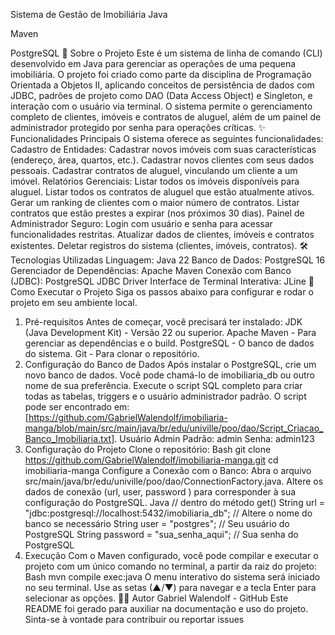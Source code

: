 Sistema de Gestão de Imobiliária
Java

Maven

PostgreSQL
📖 Sobre o Projeto
Este é um sistema de linha de comando (CLI) desenvolvido em Java para gerenciar as operações de uma pequena imobiliária. O projeto foi criado como parte da disciplina de Programação Orientada a Objetos II, aplicando conceitos de persistência de dados com JDBC, padrões de projeto como DAO (Data Access Object) e Singleton, e interação com o usuário via terminal.
O sistema permite o gerenciamento completo de clientes, imóveis e contratos de aluguel, além de um painel de administrador protegido por senha para operações críticas.
✨ Funcionalidades Principais
O sistema oferece as seguintes funcionalidades:
Cadastro de Entidades:
Cadastrar novos imóveis com suas características (endereço, área, quartos, etc.).
Cadastrar novos clientes com seus dados pessoais.
Cadastrar contratos de aluguel, vinculando um cliente a um imóvel.
Relatórios Gerenciais:
Listar todos os imóveis disponíveis para aluguel.
Listar todos os contratos de aluguel que estão atualmente ativos.
Gerar um ranking de clientes com o maior número de contratos.
Listar contratos que estão prestes a expirar (nos próximos 30 dias).
Painel de Administrador Seguro:
Login com usuário e senha para acessar funcionalidades restritas.
Atualizar dados de clientes, imóveis e contratos existentes.
Deletar registros do sistema (clientes, imóveis, contratos).
🛠️ Tecnologias Utilizadas
Linguagem: Java 22
Banco de Dados: PostgreSQL 16
Gerenciador de Dependências: Apache Maven
Conexão com Banco (JDBC): PostgreSQL JDBC Driver
Interface de Terminal Interativa: JLine
🚀 Como Executar o Projeto
Siga os passos abaixo para configurar e rodar o projeto em seu ambiente local.
1. Pré-requisitos
   Antes de começar, você precisará ter instalado:
   JDK (Java Development Kit) - Versão 22 ou superior.
   Apache Maven - Para gerenciar as dependências e o build.
   PostgreSQL - O banco de dados do sistema.
   Git - Para clonar o repositório.
2. Configuração do Banco de Dados
   Após instalar o PostgreSQL, crie um novo banco de dados. Você pode chamá-lo de imobiliaria_db ou outro nome de sua preferência.
   Execute o script SQL completo para criar todas as tabelas, triggers e o usuário administrador padrão. O script pode ser encontrado em: [https://github.com/GabrielWalendolf/imobiliaria-manga/blob/main/src/main/java/br/edu/univille/poo/dao/Script_Criacao_Banco_Imobiliaria.txt].
   Usuário Admin Padrão: admin
   Senha: admin123
3. Configuração do Projeto
   Clone o repositório:
   Bash
   git clone https://github.com/GabrielWalendolf/imobiliaria-manga.git
   cd imobiliaria-manga
   Configure a Conexão com o Banco:
   Abra o arquivo src/main/java/br/edu/univille/poo/dao/ConnectionFactory.java.
   Altere os dados de conexão (url, user, password ) para corresponder à sua configuração do PostgreSQL.
   Java
   // dentro do método get()
   String url = "jdbc:postgresql://localhost:5432/imobiliaria_db"; // Altere o nome do banco se necessário
   String user = "postgres"; // Seu usuário do PostgreSQL
   String password = "sua_senha_aqui"; // Sua senha do PostgreSQL
4. Execução
   Com o Maven configurado, você pode compilar e executar o projeto com um único comando no terminal, a partir da raiz do projeto:
   Bash
   mvn compile exec:java
   O menu interativo do sistema será iniciado no seu terminal. Use as setas (▲/▼) para navegar e a tecla Enter para selecionar as opções.
   👨‍💻 Autor
   Gabriel Walendolf - GitHub
   Este README foi gerado para auxiliar na documentação e uso do projeto. Sinta-se à vontade para contribuir ou reportar issues